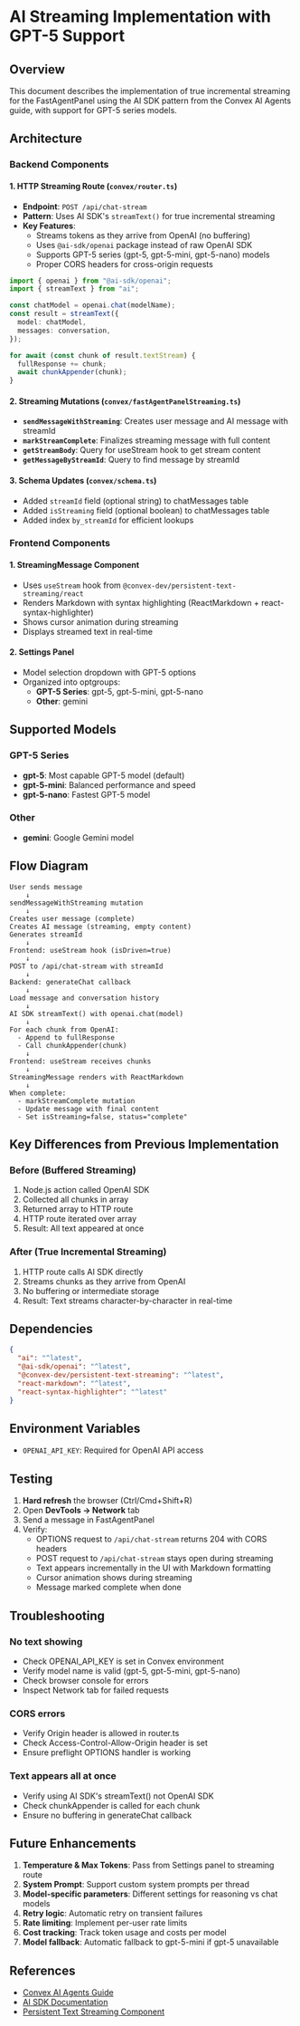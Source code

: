 # AI Streaming Implementation with GPT-5 Support

## Overview
This document describes the implementation of true incremental streaming for the FastAgentPanel using the AI SDK pattern from the Convex AI Agents guide, with support for GPT-5 series models.

## Architecture

### Backend Components

#### 1. HTTP Streaming Route (`convex/router.ts`)
- **Endpoint**: `POST /api/chat-stream`
- **Pattern**: Uses AI SDK's `streamText()` for true incremental streaming
- **Key Features**:
  - Streams tokens as they arrive from OpenAI (no buffering)
  - Uses `@ai-sdk/openai` package instead of raw OpenAI SDK
  - Supports GPT-5 series (gpt-5, gpt-5-mini, gpt-5-nano) models
  - Proper CORS headers for cross-origin requests

```typescript
import { openai } from "@ai-sdk/openai";
import { streamText } from "ai";

const chatModel = openai.chat(modelName);
const result = streamText({
  model: chatModel,
  messages: conversation,
});

for await (const chunk of result.textStream) {
  fullResponse += chunk;
  await chunkAppender(chunk);
}
```

#### 2. Streaming Mutations (`convex/fastAgentPanelStreaming.ts`)
- **`sendMessageWithStreaming`**: Creates user message and AI message with streamId
- **`markStreamComplete`**: Finalizes streaming message with full content
- **`getStreamBody`**: Query for useStream hook to get stream content
- **`getMessageByStreamId`**: Query to find message by streamId

#### 3. Schema Updates (`convex/schema.ts`)
- Added `streamId` field (optional string) to chatMessages table
- Added `isStreaming` field (optional boolean) to chatMessages table
- Added index `by_streamId` for efficient lookups

### Frontend Components

#### 1. StreamingMessage Component
- Uses `useStream` hook from `@convex-dev/persistent-text-streaming/react`
- Renders Markdown with syntax highlighting (ReactMarkdown + react-syntax-highlighter)
- Shows cursor animation during streaming
- Displays streamed text in real-time

#### 2. Settings Panel
- Model selection dropdown with GPT-5 options
- Organized into optgroups:
  - **GPT-5 Series**: gpt-5, gpt-5-mini, gpt-5-nano
  - **Other**: gemini

## Supported Models

### GPT-5 Series
- **gpt-5**: Most capable GPT-5 model (default)
- **gpt-5-mini**: Balanced performance and speed
- **gpt-5-nano**: Fastest GPT-5 model

### Other
- **gemini**: Google Gemini model

## Flow Diagram

```
User sends message
    ↓
sendMessageWithStreaming mutation
    ↓
Creates user message (complete)
Creates AI message (streaming, empty content)
Generates streamId
    ↓
Frontend: useStream hook (isDriven=true)
    ↓
POST to /api/chat-stream with streamId
    ↓
Backend: generateChat callback
    ↓
Load message and conversation history
    ↓
AI SDK streamText() with openai.chat(model)
    ↓
For each chunk from OpenAI:
  - Append to fullResponse
  - Call chunkAppender(chunk)
    ↓
Frontend: useStream receives chunks
    ↓
StreamingMessage renders with ReactMarkdown
    ↓
When complete:
  - markStreamComplete mutation
  - Update message with final content
  - Set isStreaming=false, status="complete"
```

## Key Differences from Previous Implementation

### Before (Buffered Streaming)
1. Node.js action called OpenAI SDK
2. Collected all chunks in array
3. Returned array to HTTP route
4. HTTP route iterated over array
5. Result: All text appeared at once

### After (True Incremental Streaming)
1. HTTP route calls AI SDK directly
2. Streams chunks as they arrive from OpenAI
3. No buffering or intermediate storage
4. Result: Text streams character-by-character in real-time

## Dependencies

```json
{
  "ai": "^latest",
  "@ai-sdk/openai": "^latest",
  "@convex-dev/persistent-text-streaming": "^latest",
  "react-markdown": "^latest",
  "react-syntax-highlighter": "^latest"
}
```

## Environment Variables

- `OPENAI_API_KEY`: Required for OpenAI API access

## Testing

1. **Hard refresh** the browser (Ctrl/Cmd+Shift+R)
2. Open **DevTools → Network** tab
3. Send a message in FastAgentPanel
4. Verify:
   - OPTIONS request to `/api/chat-stream` returns 204 with CORS headers
   - POST request to `/api/chat-stream` stays open during streaming
   - Text appears incrementally in the UI with Markdown formatting
   - Cursor animation shows during streaming
   - Message marked complete when done

## Troubleshooting

### No text showing
- Check OPENAI_API_KEY is set in Convex environment
- Verify model name is valid (gpt-5, gpt-5-mini, gpt-5-nano)
- Check browser console for errors
- Inspect Network tab for failed requests

### CORS errors
- Verify Origin header is allowed in router.ts
- Check Access-Control-Allow-Origin header is set
- Ensure preflight OPTIONS handler is working

### Text appears all at once
- Verify using AI SDK's streamText() not OpenAI SDK
- Check chunkAppender is called for each chunk
- Ensure no buffering in generateChat callback

## Future Enhancements

1. **Temperature & Max Tokens**: Pass from Settings panel to streaming route
2. **System Prompt**: Support custom system prompts per thread
3. **Model-specific parameters**: Different settings for reasoning vs chat models
4. **Retry logic**: Automatic retry on transient failures
5. **Rate limiting**: Implement per-user rate limits
6. **Cost tracking**: Track token usage and costs per model
7. **Model fallback**: Automatic fallback to gpt-5-mini if gpt-5 unavailable

## References

- [Convex AI Agents Guide](https://stack.convex.dev/ai-agents)
- [AI SDK Documentation](https://sdk.vercel.ai/docs)
- [Persistent Text Streaming Component](https://stack.convex.dev/build-streaming-chat-app-with-persistent-text-streaming-component)

